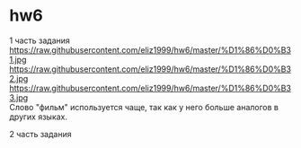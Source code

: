# hw6
1 часть задания   
https://raw.githubusercontent.com/eliz1999/hw6/master/%D1%86%D0%B31.jpg
https://raw.githubusercontent.com/eliz1999/hw6/master/%D1%86%D0%B32.jpg
https://raw.githubusercontent.com/eliz1999/hw6/master/%D1%86%D0%B33.jpg   
Слово "фильм" используется чаще, так как у него больше аналогов в других языках. 

2 часть задания
